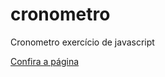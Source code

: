 # cronometro
Cronometro exercício de javascript 


[Confira a página](https://cronometro-three.vercel.app/)
